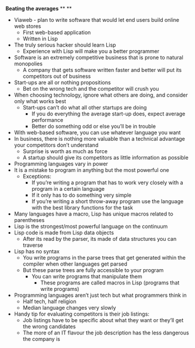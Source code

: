 **Beating the averages**
**
**
- Viaweb - plan to write software that would let end users build online web stores
	- First web-based application
	- Written in Lisp
- The truly serious hacker should learn Lisp
	- Experience with Lisp will make you a better programmer
- Software is an extremely competitive business that is prone to natural monopolies
	- A company that gets software written faster and better will put its competitors out of business
- Start-ups are all or nothing propositions
	- Bet on the wrong tech and the competitor will crush you
- When choosing technology, ignore what others are doing, and consider only what works best
	- Start-ups can’t do what all other startups are doing
		- If you do everything the average start-up does, expect average performance
		- Better do something odd or else you’ll be in trouble
- With web-based software, you can use whatever language you want
- In business, there is nothing more valuable than a technical advantage your competitors don’t understand
	- Surprise is worth as much as force
	- A startup should give its competitors as little information as possible
- Programming languages vary in power
- It is a mistake to program in anything but the most powerful one
	- Exceptions:
		- If you’re writing a program that has to work very closely with a program in a certain language
		- If it only has to do something very simple
		- If you’re writing a short throw-away program use the language with the best library functions for the task
- Many languages have a macro, Lisp has unique macros related to parentheses
- Lisp is the strongest/most powerful language on the continuum
- Lisp code is made from Lisp data objects
	- After its read by the parser, its made of data structures you can traverse
- Lisp has no syntax
	- You write programs in the parse trees that get generated within the compiler when other languages get parsed
	- But these parse trees are fully accessible to your program
		- You can write programs that manipulate them
			- These programs are called macros in Lisp (programs that write programs)
- Programming languages aren’t just tech but what programmers think in
	- Half tech, half religion
	- Median language changes very slowly
- Handy tip for evaluating competitors is their job listings:
	- Job listings have to be specific about what they want or they’ll get the wrong candidates
	- The more of an IT flavour the job description has the less dangerous the company is

